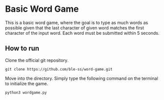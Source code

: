 # Basic Word Game

This is a basic word game, where the goal is to type as much words as possible given that the last character of given word matches the first character of the input word. Each word must be submitted within 5 seconds.

## How to run

Clone the official git repository.
<pre><code id="commandToCopy">git clone https://github.com/ble-ss/word-game.git</code></pre>
Move into the directory.
Simply type the following command on the terminal to initialize the game.
<pre><code id="commandToCopy">python3 wordgame.py</code></pre>
